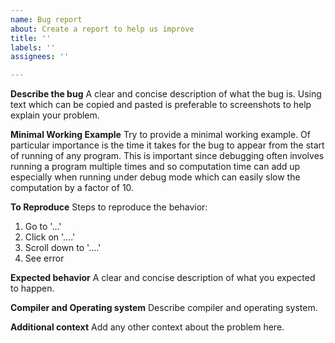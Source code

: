 ```yaml
---
name: Bug report
about: Create a report to help us improve
title: ''
labels: ''
assignees: ''

---
```


**Describe the bug**
A clear and concise description of what the bug is.
Using text which can be copied and pasted is preferable to  screenshots to help explain your problem.

**Minimal Working Example**
Try to provide a minimal working example. Of particular importance is the time it takes for the bug
to appear from the start of running of any program. This is important since debugging often involves running a program multiple times and so computation time can add up especially when running under debug mode which can easily slow the computation by a factor of 10.

**To Reproduce**
Steps to reproduce the behavior:
1. Go to '...'
2. Click on '....'
3. Scroll down to '....'
4. See error

**Expected behavior**
A clear and concise description of what you expected to happen.

**Compiler and Operating system**
 Describe compiler and operating system. 

**Additional context**
Add any other context about the problem here.
